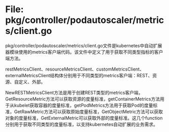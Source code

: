 # File: pkg/controller/podautoscaler/metrics/client.go

pkg/controller/podautoscaler/metrics/client.go文件是kubernetes中自动扩展器模块使用的metrics客户端代码。该文件中定义了用于获取不同类型指标的客户端方法。

restMetricsClient、resourceMetricsClient、customMetricsClient、externalMetricsClient结构体分别用于不同类型的metrics客户端：REST、资源、自定义、外部。

NewRESTMetricsClient方法是用于创建REST类型的metrics客户端，GetResourceMetric方法可以获取资源的度量标准，getContainerMetrics方法用于从kubelet获取容器的度量标准，getPodMetrics方法用于获取Pod的度量标准，GetRawMetric方法可以获取原始度量标准，GetObjectMetric方法可以获取对象的度量标准，GetExternalMetric可以获取外部的度量标准。这几个function分别用于获取不同类型的度量标准，以支持kubernetes自动扩展的业务需求。

